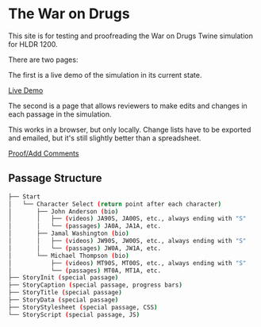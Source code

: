 The War on Drugs
============

This site is for testing and proofreading the War on Drugs Twine simulation for HLDR 1200.

There are two pages:

The first is a live demo of the simulation in its current state.

[Live Demo](https://waustin-MSUD.github.io/HLDR-1200-Testing/index.html)

The second is a page that allows reviewers to make edits and changes in each passage in the simulation.

This works in a browser, but only locally. Change lists have to be exported and emailed, but it's still slightly better than a spreadsheet.

[Proof/Add Comments](https://waustin-MSUD.github.io/HLDR-1200-Testing/illumination.html)

Passage Structure
------------

```bash
├── Start
│   └── Character Select (return point after each character)
│       ├── John Anderson (bio)
│       │   ├── (videos) JA90S, JA00S, etc., always ending with "S"
│       │   └── (passages) JA0A, JA1A, etc.
│       ├── Jamal Washington (bio)
│       │   ├── (videos) JW90S, JW00S, etc., always ending with "S"
│       │   └── (passages) JW0A, JW1A, etc.
│       └── Michael Thompson (bio)
│           ├── (videos) MT90S, MT00S, etc., always ending with "S"
│           └── (passages) MT0A, MT1A, etc.
├── StoryInit (special passage)
├── StoryCaption (special passage, progress bars)
├── StoryTitle (special passage)
├── StoryData (special passage)
├── StoryStylesheet (special passage, CSS)
└── StoryScript (special passage, JS)
```
